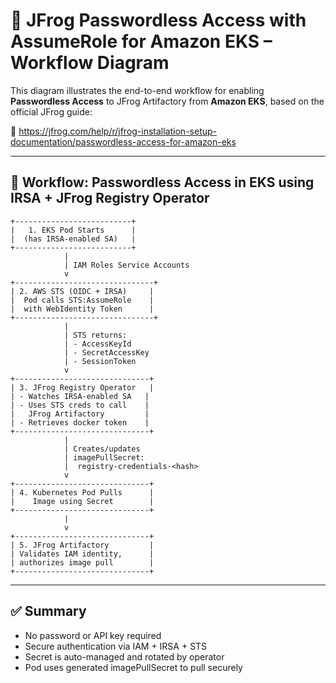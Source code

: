 # 🔐 JFrog Passwordless Access with AssumeRole for Amazon EKS – Workflow Diagram

This diagram illustrates the end-to-end workflow for enabling **Passwordless Access** to JFrog Artifactory from **Amazon EKS**, based on the official JFrog guide:

📄 https://jfrog.com/help/r/jfrog-installation-setup-documentation/passwordless-access-for-amazon-eks

---

## 🔄 Workflow: Passwordless Access in EKS using IRSA + JFrog Registry Operator

```text
+--------------------------+
|   1. EKS Pod Starts      |
|  (has IRSA-enabled SA)   |
+--------------------------+
            |
            | IAM Roles Service Accounts
            v
+-------------------------------+
| 2. AWS STS (OIDC + IRSA)     |
|  Pod calls STS:AssumeRole    |
|  with WebIdentity Token      |
+-------------------------------+
            |
            | STS returns:
            | - AccessKeyId
            | - SecretAccessKey
            | - SessionToken
            v
+------------------------------+
| 3. JFrog Registry Operator   |
| - Watches IRSA-enabled SA   |
| - Uses STS creds to call    |
|   JFrog Artifactory         |
| - Retrieves docker token    |
+------------------------------+
            |
            | Creates/updates
            | imagePullSecret:
            |  registry-credentials-<hash>
            v
+------------------------------+
| 4. Kubernetes Pod Pulls      |
|    Image using Secret        |
+------------------------------+
            |
            v
+------------------------------+
| 5. JFrog Artifactory         |
| Validates IAM identity,      |
| authorizes image pull        |
+------------------------------+
```

---

## ✅ Summary

- No password or API key required
- Secure authentication via IAM + IRSA + STS
- Secret is auto-managed and rotated by operator
- Pod uses generated imagePullSecret to pull securely


